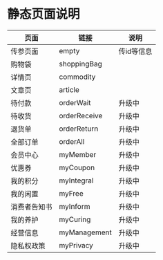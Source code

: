 # 静态页面说明

|页面|链接|说明|
|---|---|----|
|传参页面|empty|传id等信息|
|购物袋|shoppingBag|
|详情页|commodity|
|文章页|article|
|待付款|orderWait|升级中|
|待收货|orderReceive|升级中|
|退货单|orderReturn|升级中|
|全部订单|orderAll|升级中|
|会员中心|myMember|升级中|
|优惠券|myCoupon|升级中|
|我的积分|myIntegral|升级中|
|我的闲置|myFree|升级中|
|消费者告知书|myInform|升级中|
|我的养护|myCuring|升级中|
|经营信息|myManagement|升级中|
|隐私权政策|myPrivacy|升级中|